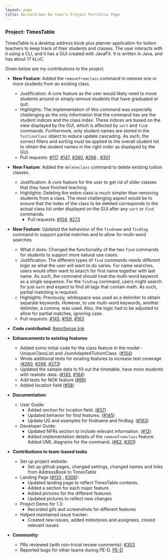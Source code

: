 ```yaml
---
layout: page
title: Bernard Wan De Yuan's Project Portfolio Page
---
```

### Project: TimesTable

TimesTable is a desktop address book plus planner application for tuition teachers to keep track of their students
and classes. The user interacts with it using a CLI, and it has a GUI created with JavaFX. It is written in Java,
and has about 17 kLoC.

Given below are my contributions to the project.


* **New Feature**: Added the `removefromclass` command to remove one or more students from an existing class.
    * Justification: A core feature as the user would likely need to move students around or simply remove students that have
      graduated or quit.
    * Highlights: The implementation of this command was especially challenging as the only information that the command has
      are the student indices and the class index. These indices are based on the view displayed by the GUI, which is 
      affected by `sort` and `find` commands. Furthermore, only student names are stored in the `TuitionClass` object to reduce
      update cascading. As such, the correct filters and sorting must be applied to the overall student list to obtain the student
      names in the right order as displayed by the GUI.
    * Pull requests: [\#117](https://github.com/AY2122S1-CS2103T-F11-1/tp/pull/117), [\#147](https://github.com/AY2122S1-CS2103T-F11-1/tp/pull/147),
      [\#260](https://github.com/AY2122S1-CS2103T-F11-1/tp/pull/260), [\#266](https://github.com/AY2122S1-CS2103T-F11-1/tp/pull/266)
      , [\#301](https://github.com/AY2122S1-CS2103T-F11-1/tp/pull/301)
      

* **New Feature**: Added the `deleteclass` command to delete existing tuition classes.
    * Justification: A core feature for the user to get rid of older classes that they have finished teaching.
    * Highlights: Deleting the entire class is much simpler than removing students from a class. The most challenging aspect
    would be to ensure that the index of the class to be deleted corresponds to the actual class list order displayed on the GUI
      after any `sort` or `find` commands.
      * Pull requests: [\#104](https://github.com/AY2122S1-CS2103T-F11-1/tp/pull/104), [\#273](https://github.com/AY2122S1-CS2103T-F11-1/tp/pull/273)


* **New Feature**: Updated the behaviour of the `findname` and `findtag` command to support partial matches
  and to allow for multi-word searches 
    * What it does: Changed the functionality of the two `find` commands for students to support more natural use cases.
    * Justification: The different types of `find` commands needs different logic as what the user will want to do varies.
      For name searches, users would often want to search for first name together with last name. As such, the command should treat
      the multi-word keyword as a single sequence. For the `findtag` command, users might search for just `math` and expect to find
      all tags that contain math. As such, partial matching is required.
    * Highlights: Previously, whitespace was used as a delimiter to obtain separate keywords. However, to use multi-word keywords,
      another delimiter, a comma, was used. Also, the logic had to be adjusted to allow for partial matches, ignoring case.
    * Pull requests: [\#145](https://github.com/AY2122S1-CS2103T-F11-1/tp/pull/145), [\#159](https://github.com/AY2122S1-CS2103T-F11-1/tp/pull/104),
      [\#163](https://github.com/AY2122S1-CS2103T-F11-1/tp/pull/163)
      

* **Code contributed**: [RepoSense link](https://nus-cs2103-ay2122s1.github.io/tp-dashboard/?search=&sort=totalCommits&sortWithin=title&timeframe=commit&mergegroup=&groupSelect=groupByRepos&breakdown=true&checkedFileTypes=docs~functional-code~test-code~other&since=2021-09-17&tabOpen=true&tabType=authorship&tabAuthor=bernardwan&tabRepo=AY2122S1-CS2103T-F11-1%2Ftp%5Bmaster%5D&authorshipIsMergeGroup=false&authorshipFileTypes=docs~functional-code~test-code~other&authorshipIsBinaryFileTypeChecked=false)


* **Enhancements to existing features**:
    * Added some initial code for the class feature in the model - UniqueClassList and JsonAdaptedTuitionClass. ([\#104](https://github.com/AY2122S1-CS2103T-F11-1/tp/pull/104))
    * Wrote additional tests for existing features to increase test coverage ([\#260](https://github.com/AY2122S1-CS2103T-F11-1/tp/pull/260), [\#266](https://github.com/AY2122S1-CS2103T-F11-1/tp/pull/266), [\#273](https://github.com/AY2122S1-CS2103T-F11-1/tp/pull/273))
    * Updated the sample data to fill out the timetable, have more students with realistic data. ([\#145](https://github.com/AY2122S1-CS2103T-F11-1/tp/pull/145), [\#164](https://github.com/AY2122S1-CS2103T-F11-1/tp/pull/164))
    * Add tests for NOK feature ([\#66](https://github.com/AY2122S1-CS2103T-F11-1/tp/pull/66))
    * Added location field ([\#58](https://github.com/AY2122S1-CS2103T-F11-1/tp/pull/58))


* **Documentation**:
    * User Guide:
        * Added section for location field. ([\#37](https://github.com/AY2122S1-CS2103T-F11-1/tp/pull/37))
        * Updated behavior for find features. ([\#145](https://github.com/AY2122S1-CS2103T-F11-1/tp/pull/145))
        * Update UG and examples for findname and findtag. ([\#163](https://github.com/AY2122S1-CS2103T-F11-1/tp/pull/163))
    * Developer Guide:
        * Updated NFRs section to include relevant information. ([\#12](https://github.com/AY2122S1-CS2103T-F11-1/tp/pull/12))
        * Added implementation details of the `removefromclass` feature. Added UML diagrams for the command. ([\#82](https://github.com/AY2122S1-CS2103T-F11-1/tp/pull/82), [\#301](https://github.com/AY2122S1-CS2103T-F11-1/tp/pull/301))

* **Contributions to team-based tasks**
    * Set up project website:
        * Set up github pages, changed settings, changed names and links from AddressBook to TimesTable
    * Landing Page ([\#133](https://github.com/AY2122S1-CS2103T-F11-1/tp/pull/133) , [\#306](https://github.com/AY2122S1-CS2103T-F11-1/tp/pull/306)):
        * Updated landing page to reflect TimesTable contents.
        * Added a section for each major feature.
        * Added pictures for the different features. 
        * Updated pictures to reflect new changes
    * Project Demo for 1.3:
        * Recorded gifs and screenshots for different features
    * Helped maintained issue tracker:
        * Created new issues, added milestones and assignees, closed relevant issues

* **Community**:
    * PRs reviewed (with non-trivial review comments):  [\#303](https://github.com/AY2122S1-CS2103T-F11-1/tp/pull/303)
    * Reported bugs for other teams during PE-D.  [PE-D](https://github.com/bernardwan/ped/issues)
  
